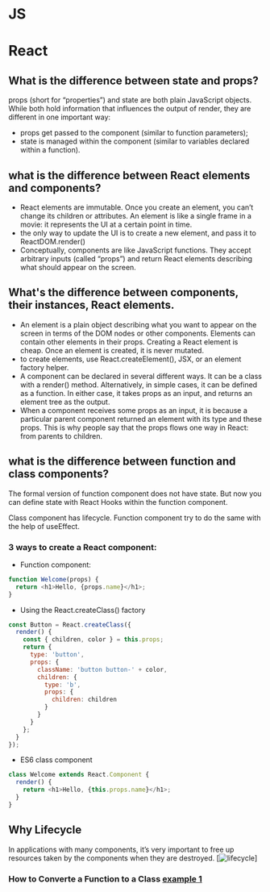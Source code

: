 # JS

# React
## What is the difference between state and props?
props (short for “properties”) and state are both plain JavaScript objects. While both hold information that influences the output of render, they are different in one important way: 
- props get passed to the component (similar to function parameters);
- state is managed within the component (similar to variables declared within a function).

## what is the difference between React elements and components?
- React elements are immutable. Once you create an element, you can’t change its children or attributes. An element is like a single frame in a movie: it represents the UI at a certain point in time.
-  the only way to update the UI is to create a new element, and pass it to ReactDOM.render()
- Conceptually, components are like JavaScript functions. They accept arbitrary inputs (called “props”) and return React elements describing what should appear on the screen.

## What's the difference between components, their instances, React elements.
- An element is a plain object describing what you want to appear on the screen in terms of the DOM nodes or other components. Elements can contain other elements in their props. Creating a React element is cheap. Once an element is created, it is never mutated.
- to create elements, use React.createElement(), JSX, or an element factory helper.
- A component can be declared in several different ways. It can be a class with a render() method. Alternatively, in simple cases, it can be defined as a function. In either case, it takes props as an input, and returns an element tree as the output.
- When a component receives some props as an input, it is because a particular parent component returned an element with its type and these props. This is why people say that the props flows one way in React: from parents to children.

## what is the difference between function and class components?
The formal version of function component does not have state. But now you can define state with React Hooks within the function component.

Class component has lifecycle. Function component try to do the same with the help of useEffect.
### 3 ways to create a React component:
- Function component:
```js
function Welcome(props) {
  return <h1>Hello, {props.name}</h1>;
}
```
- Using the React.createClass() factory
```js
const Button = React.createClass({
  render() {
    const { children, color } = this.props;
    return {
      type: 'button',
      props: {
        className: 'button button-' + color,
        children: {
          type: 'b',
          props: {
            children: children
          }
        }
      }
    };
  }
});
```
- ES6 class component
```js
class Welcome extends React.Component {
  render() {
    return <h1>Hello, {this.props.name}</h1>;
  }
}
```

## Why Lifecycle
In applications with many components, it’s very important to free up resources taken by the components when they are destroyed.
[![lifecycle](https://projects.wojtekmaj.pl/react-lifecycle-methods-diagram/)]

### How to Converte a Function to a Class [example 1]

[//]: # (These are reference links used in the body of this note)
[example 1]:<https://reactjs.org/docs/state-and-lifecycle.html#converting-a-function-to-a-class>




